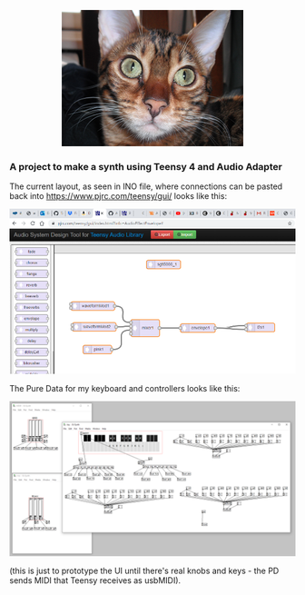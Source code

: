 <p align="center">
    <img width="320" height="240" src="amelia320.png" />
</p>

### A project to make a synth using Teensy 4 and Audio Adapter

The current layout, as seen in INO file, where connections can be pasted back
into https://www.pjrc.com/teensy/gui/ looks like this:

![synth layout](synth.png)

The Pure Data for my keyboard and controllers looks like this:

![keyb/controller layout](synthpd.png)

(this is just to prototype the UI until there's real 
knobs and keys - the PD sends MIDI that Teensy receives
as usbMIDI).
